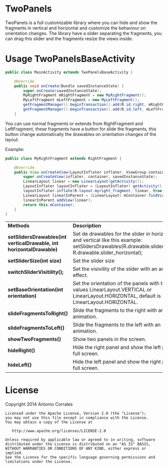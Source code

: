 TwoPanels
=========

 TwoPanels is a full customizable library where you can hide and show the fragments in vertical and horizontal and customize the behaviour on orientation changes.
The library have a slider separating the fragments, you can drag this slider and the fragments resize the views inside.


Usage TwoPanelsBaseActivity
=====

```java
public class MainActivity extends TwoPanelsBaseActivity {

	@Override
	public void onCreate(Bundle savedInstanceState) {
		super.onCreate(savedInstanceState);
		MyRightFragment mRightFragment = new MyRightFragment();
		MyLeftFragment mLeftFragment = new MyLeftFragment();
		getFragmentManager().beginTransaction().add(R.id.right, mRightFragment).commit();
		getFragmentManager().beginTransaction().add(R.id.left, mLeftFragment).commit();
	}
```

You can use normal fragments or extends from RightFragment and LeftFragment, these fragments have a button for slide the fragments, this button change automatically the drawables on orientation changes of the layout. 

Example:

```java
public class MyRightFragment extends RightFragment {

	@Override
	public View onCreateView(LayoutInflater inflater, ViewGroup container, Bundle savedInstanceState) {
		super.onCreateView(inflater, container, savedInstanceState);
		LinearLayout linear = new LinearLayout(getActivity());
		LayoutInflater layoutInflater = (LayoutInflater) getActivity().getSystemService(Context.LAYOUT_INFLATER_SERVICE);
		layoutInflater.inflate(R.layout.myright_fragment, linear, true);
		LinearLayout linearInParent = (LinearLayout) mContainer.findViewById(R.id.linearRight);
		linearInParent.addView(linear);
		return this.mContainer;
	}
}
```


<table>
	<tr>
		<td><b>Methods</b></td>
		<td><b>Description</b></td>
	</tr>
	<tr>
		<td><b>setSlidersDrawables(int verticalDrawable, int horizontalDrawable)</b></td>
		<td>Set de drawables for the slider in horizontal and vertical like this example: setSlidersDrawables(R.drawable.slider_vertical, R.drawable.slider_horizontal);</td>
	</tr>
	<tr>
		<td><b>setSliderSize(int size)</b></td>
		<td>Set the slider size</b></td>
	</tr>
	<tr>
		<td><b>switchSliderVisitility();</b></td>
		<td>Set the visivility of the slider with an animate effect.</td>
	</tr>
	<tr>
		<td><b>setBaseOrientation(int orientation)</b></td>
		<td>Set the orientation of the panels with the values LinearLayout.VERTICAL or LinearLayout.HORIZONTAL, default is LinearLayout.HORIZONTAL.</td>
	</tr>
	<tr>
		<td><b>slideFragmentsToRight()</b></td>
		<td>Slide the fragments to the right with an animation.</td>
	</tr>
	<tr>
		<td><b>slideFragmentsToLeft()</b></td>
		<td>Slide the fragments to the left with an animation.</b></td>
	</tr>
	<tr>
		<td><b>showTwoFragments()</b></td>
		<td>Show two panels in the screen.</td>
	</tr>
	<tr>
		<td><b>hideRight()</b></td>
		<td>Hide the right panel and show the left panel in full screen.
	</td>
	</tr>
	<tr>
		<td><b>hideLeft()</b></td>
		<td>Hide the left panel and show the right panel in full screen.</td>
	</tr>
	
</table>

License
=======

Copyright 2014 Antonio Corrales

    Licensed under the Apache License, Version 2.0 (the "License");
    you may not use this file except in compliance with the License.
    You may obtain a copy of the License at

       http://www.apache.org/licenses/LICENSE-2.0

    Unless required by applicable law or agreed to in writing, software
    distributed under the License is distributed on an "AS IS" BASIS,
    WITHOUT WARRANTIES OR CONDITIONS OF ANY KIND, either express or implied.
    See the License for the specific language governing permissions and
    limitations under the License.

